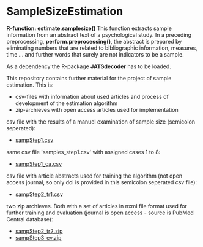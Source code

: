 # SampleSizeEstimation
**R-function: estimate.samplesize()**
This function extracts sample information from an abstract text of a psychological study. In a preceding preprocessing, **perform.preprocessing()**, the abstract is prepared by eliminating numbers that are related to bibliographic information, measures, time ... and further words that surely are not indicators to be a sample.

As a dependency the R-package **JATSdecoder** has to be loaded.

This repository contains further material for the project of sample estimation. This is:

* csv-files with information about used articles and process of development of the estimation algorithm
* zip-archieves with open access articles used for implementation

csv file with the results of a manuel examination of sample size (semicolon seperated):
- [sampStep1.csv](https://github.com/PetrinaB/SampleSizeEstimation/files/7038355/sampStep1.csv)

same csv file 'samples_step1.csv' with assigned cases 1 to 8:
- [sampStep1_ca.csv](https://github.com/PetrinaB/SampleSizeEstimation/files/7038358/sampStep1_ca.csv)

csv file with article abstracts used for training the algorithm (not open access journal, so only doi is provided in this semicolon seperated csv file):
- [sampStep2_tr1.csv](https://github.com/PetrinaB/SampleSizeEstimation/files/7038360/sampStep2_tr1.csv)


two zip archieves. Both with a set of articles in nxml file format used for further training and evaluation (journal is open access - source is PubMed Central database):
- [sampStep2_tr2.zip](https://github.com/PetrinaB/SampleSizeEstimation/files/7038364/sampStep2_tr2.zip)
- [sampStep3_ev.zip](https://github.com/PetrinaB/SampleSizeEstimation/files/7038368/sampStep3_ev.zip)



